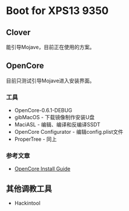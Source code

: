 # Boot for XPS13 9350

## Clover
能引导Mojave，目前正在使用的方案。

## OpenCore
目前只测试引导Mojave进入安装界面。

### 工具

* OpenCore-0.6.1-DEBUG
* gibMacOS - 下载镜像制作安装U盘
* MaciASL - 编辑、编译和反编译SSDT
* OpenCore Configurator - 编辑config.plist文件
* ProperTree - 同上

### 参考文章

* [OpenCore Install Guide](https://dortania.github.io/OpenCore-Install-Guide/)


## 其他调教工具

* Hackintool
